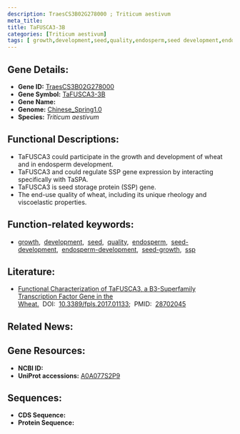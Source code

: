 ```yaml
---
description: TraesCS3B02G278000 ; Triticum aestivum
meta_title:
title: TaFUSCA3-3B
categories: [Triticum aestivum]
tags: [ growth,development,seed,quality,endosperm,seed development,endosperm development,seed growth,ssp ]
---
```


## Gene Details:
- **Gene ID:**	[TraesCS3B02G278000](https://ensembl.gramene.org/Triticum_aestivum/Gene/Summary?g=TraesCS3B02G278000)
- **Gene Symbol:** <u>TaFUSCA3-3B</u>
- **Gene Name:** 
- **Genome:** [Chinese_Spring1.0](https://ensembl.gramene.org/Triticum_aestivum/Info/Index)
- **Species:** *Triticum aestivum*

## Functional Descriptions:
   - TaFUSCA3 could participate in the growth and development of wheat and in endosperm development.
   - TaFUSCA3 and could regulate SSP gene expression by interacting specifically with TaSPA.
   - TaFUSCA3 is seed storage protein (SSP) gene.
   - The end-use quality of wheat, including its unique rheology and viscoelastic properties.

## Function-related keywords:
   - [growth](/tags/growth/),&nbsp;&nbsp;[development](/tags/development/),&nbsp;&nbsp;[seed](/tags/seed/),&nbsp;&nbsp;[quality](/tags/quality/),&nbsp;&nbsp;[endosperm](/tags/endosperm/),&nbsp;&nbsp;[seed-development](/tags/seed-development/),&nbsp;&nbsp;[endosperm-development](/tags/endosperm-development/),&nbsp;&nbsp;[seed-growth](/tags/seed-growth/),&nbsp;&nbsp;[ssp](/tags/ssp/)

## Literature:
   - [Functional Characterization of TaFUSCA3, a B3-Superfamily Transcription Factor Gene in the Wheat.]( https://www.frontiersin.org/articles/10.3389/fpls.2017.01133/full)&nbsp;&nbsp;DOI:&nbsp;&nbsp;[10.3389/fpls.2017.01133](https://www.frontiersin.org/articles/10.3389/fpls.2017.01133/full);&nbsp;&nbsp;PMID:&nbsp;&nbsp;[28702045](https://pubmed.ncbi.nlm.nih.gov/28702045/)

## Related News:

## Gene Resources:
- **NCBI ID:**  [](https://www.ncbi.nlm.nih.gov/gene/?term=)
- **UniProt accessions:** [A0A077S2P9](https://www.uniprot.org/uniprotkb/A0A077S2P9/entry)



## Sequences:
- **CDS Sequence:**
- **Protein Sequence:**
